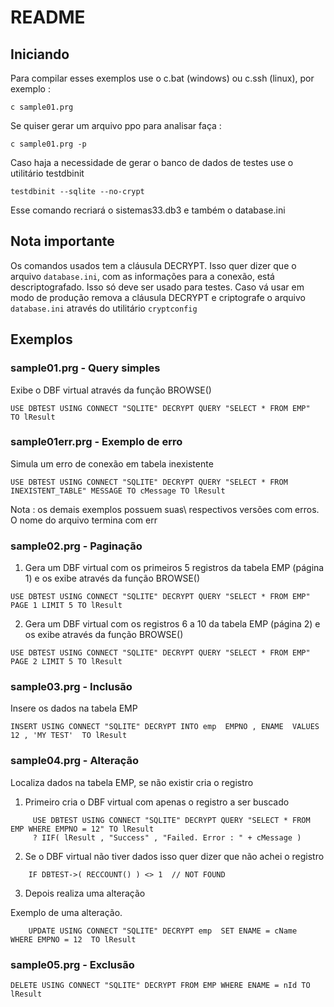 # README #

## Iniciando ##

Para compilar esses exemplos use o c.bat (windows) ou c.ssh (linux), por exemplo :

````
c sample01.prg
````

Se quiser gerar um arquivo ppo para analisar faça :

````
c sample01.prg -p
````

Caso haja a necessidade de gerar o banco de dados de testes use o utilitário testdbinit 

````
testdbinit --sqlite --no-crypt
````

Esse comando recriará o sistemas33.db3 e também o database.ini

## Nota importante ##

Os comandos usados tem a cláusula DECRYPT. Isso quer dizer que o arquivo `database.ini`, com as informações para a conexão, está descriptografado. Isso só deve ser usado para testes. Caso vá usar em modo de produção remova a cláusula DECRYPT e criptografe o arquivo `database.ini` através do utilitário `cryptconfig`

## Exemplos ##

### sample01.prg - Query simples ###

Exibe o DBF virtual através da função BROWSE()

````
USE DBTEST USING CONNECT "SQLITE" DECRYPT QUERY "SELECT * FROM EMP"  TO lResult
````

### sample01err.prg - Exemplo de erro ###

Simula um erro de conexão em tabela inexistente

````
USE DBTEST USING CONNECT "SQLITE" DECRYPT QUERY "SELECT * FROM INEXISTENT_TABLE" MESSAGE TO cMessage TO lResult 
````

Nota : os demais exemplos possuem suas\ respectivos versões com erros. O nome do arquivo termina com err

### sample02.prg - Paginação ###

1. Gera um DBF virtual com os primeiros 5 registros da tabela EMP (página 1) e os exibe através da função BROWSE() 
````
USE DBTEST USING CONNECT "SQLITE" DECRYPT QUERY "SELECT * FROM EMP" PAGE 1 LIMIT 5 TO lResult
````

2. Gera um DBF virtual com os registros 6 a 10 da tabela EMP (página 2) e os exibe através da função BROWSE() 


````
USE DBTEST USING CONNECT "SQLITE" DECRYPT QUERY "SELECT * FROM EMP" PAGE 2 LIMIT 5 TO lResult
````

### sample03.prg  - Inclusão ###

Insere os dados na tabela  EMP

````
INSERT USING CONNECT "SQLITE" DECRYPT INTO emp  EMPNO , ENAME  VALUES  12 , 'MY TEST'  TO lResult
````

### sample04.prg - Alteração ###

Localiza dados na tabela EMP, se não existir cria o registro

1. Primeiro cria o DBF virtual com apenas o registro a ser buscado

````
     USE DBTEST USING CONNECT "SQLITE" DECRYPT QUERY "SELECT * FROM EMP WHERE EMPNO = 12" TO lResult 
     ? IIF( lResult , "Success" , "Failed. Error : " + cMessage )
````

2. Se o DBF virtual não tiver dados isso quer dizer que não achei o registro

````
    IF DBTEST->( RECCOUNT() ) <> 1  // NOT FOUND
````

3. Depois realiza uma alteração

Exemplo de uma alteração.

````
    UPDATE USING CONNECT "SQLITE" DECRYPT emp  SET ENAME = cName  WHERE EMPNO = 12  TO lResult 
````

### sample05.prg - Exclusão ###

````
DELETE USING CONNECT "SQLITE" DECRYPT FROM EMP WHERE ENAME = nId TO lResult 
````